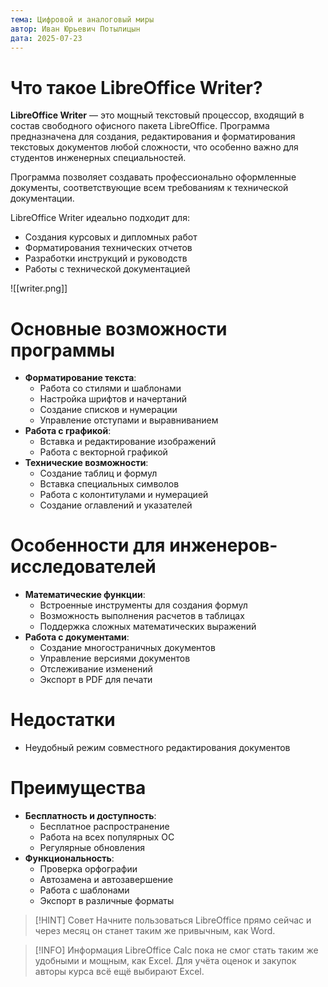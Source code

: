 ```yaml
---
тема: Цифровой и аналоговый миры
автор: Иван Юрьевич Потылицын
дата: 2025-07-23
---
```


# Что такое LibreOffice Writer?

**LibreOffice Writer** — это мощный текстовый процессор, входящий в состав свободного офисного пакета LibreOffice. Программа предназначена для создания, редактирования и форматирования текстовых документов любой сложности, что особенно важно для студентов инженерных специальностей.

Программа позволяет создавать профессионально оформленные документы, соответствующие всем требованиям к технической документации.

LibreOffice Writer идеально подходит для:
- Создания курсовых и дипломных работ
- Форматирования технических отчетов
- Разработки инструкций и руководств
- Работы с технической документацией

![[writer.png]]

# Основные возможности программы

- **Форматирование текста**:
    - Работа со стилями и шаблонами
    - Настройка шрифтов и начертаний
    - Создание списков и нумерации
    - Управление отступами и выравниванием
- **Работа с графикой**:
    - Вставка и редактирование изображений
    - Работа с векторной графикой
- **Технические возможности**:
    - Создание таблиц и формул
    - Вставка специальных символов
    - Работа с колонтитулами и нумерацией
    - Создание оглавлений и указателей

# Особенности для инженеров-исследователей

- **Математические функции**:
    - Встроенные инструменты для создания формул
    - Возможность выполнения расчетов в таблицах
    - Поддержка сложных математических выражений
- **Работа с документами**:
    - Создание многостраничных документов
    - Управление версиями документов
    - Отслеживание изменений
    - Экспорт в PDF для печати
# Недостатки

- Неудобный режим совместного редактирования документов

# Преимущества

- **Бесплатность и доступность**:
    - Бесплатное распространение
    - Работа на всех популярных ОС
    - Регулярные обновления
- **Функциональность**:
    - Проверка орфографии
    - Автозамена и автозавершение
    - Работа с шаблонами
    - Экспорт в различные форматы

> [!HINT] Совет
> Начните пользоваться LibreOffice прямо сейчас и через месяц он станет таким же привычным, как Word.

> [!INFO] Информация
> LibreOffice Calc пока не смог стать таким же удобными и мощным, как Excel. Для учёта оценок и закупок авторы курса всё ещё выбирают Excel.
